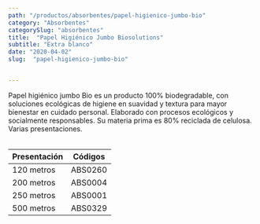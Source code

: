 ```yaml
---
path: "/productos/absorbentes/papel-higienico-jumbo-bio"
category: "Absorbentes"
categorySlug: "absorbentes"
title:  "Papel Higiénico Jumbo Biosolutions"
subtitle: "Extra blanco"
date: "2020-04-02"
slug:  "papel-higienico-jumbo-bio"


---
```

Papel higiénico jumbo Bio es un producto 100% biodegradable, con soluciones ecológicas de higiene en suavidad y textura para mayor bienestar en cuidado personal. Elaborado con procesos ecológicos y socialmente responsables. Su materia prima es 80% reciclada de celulosa. Varias presentaciones.
<br> <br>
<table class="min-w-full md:min-w-0 divide-y-0 divide-gray-200">
          <thead class=" bg-white">
            <tr>
              <th scope="col" class="px-6 text-center text-xs font-medium text-blue-500 uppercase tracking-wider">
                Presentación
              </th>
              <th scope="col" class="px-6 py-3 text-center text-xs font-medium text-blue-500 uppercase tracking-wider">
                Códigos
              </th>
            </tr>
          </thead>
          <tbody>
            <tr class="bg-gray-400">
              <td class="px-6 py-4 whitespace-nowrap text-sm text-gray-700 text-center">
              120 metros 
              </td>
              <td class="px-6 py-4 whitespace-nowrap text-sm text-gray-700 text-center">
              ABS0260
              </td>
            </tr> 
            <tr class="bg-gray-200">
              <td class="px-6 py-4 whitespace-nowrap text-sm text-gray-700 text-center">
              200 metros
              </td>
              <td class="px-6 py-4 whitespace-nowrap text-sm text-gray-700 text-center">
              ABS0004
              </td>
            </tr> 
            <tr class="bg-gray-400">
              <td class="px-6 py-4 whitespace-nowrap text-sm text-gray-700 text-center">
              250 metros
              </td>
              <td class="px-6 py-4 whitespace-nowrap text-sm text-gray-700 text-center">
              ABS0001
              </td>
            </tr> 
            <tr class="bg-gray-200">
              <td class="px-6 py-4 whitespace-nowrap text-sm text-gray-700 text-center">
              500 metros
              </td>
              <td class="px-6 py-4 whitespace-nowrap text-sm text-gray-700 text-center">
              ABS0329
              </td>
            </tr> 
          </tbody>
        </table>



